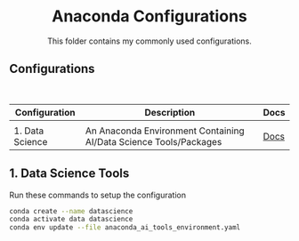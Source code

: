 <h1 align="center">Anaconda Configurations</h1>
<p align="center">
    This folder contains my commonly used configurations.
</p>

## Configurations
<br>


| Configuration | Description                                 | Docs                                     |
| ------------  | ------------------------------------------- | -------------------------------          |
|                                 |
| 1. Data Science | An Anaconda Environment Containing AI/Data Science Tools/Packages | [Docs](./anaconda_ai_tools_environment.yaml) |


## 1. Data Science Tools

Run these commands to setup the configuration

```bash
conda create --name datascience
conda activate data datascience
conda env update --file anaconda_ai_tools_environment.yaml
```